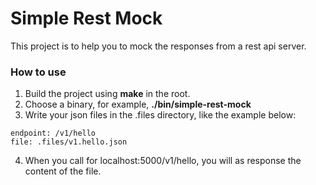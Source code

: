 # Simple Rest Mock
This project is to help you to mock the responses from a rest api server.    

### How to use
1. Build the project using **make** in the root.
2. Choose a binary, for example, **./bin/simple-rest-mock** 
3. Write your json files in the .files directory, like the example below:   
```
endpoint: /v1/hello
file: .files/v1.hello.json
```
4. When you call for localhost:5000/v1/hello, you will as response the content of the file.

